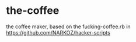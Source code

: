 # the-coffee
the coffee maker, based on the fucking-coffee.rb in https://github.com/NARKOZ/hacker-scripts
